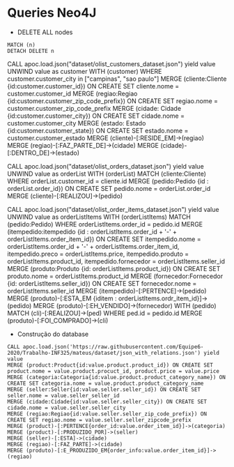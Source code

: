# Queries Neo4J

- DELETE ALL nodes
```cypher
MATCH (n)
DETACH DELETE n
```

CALL apoc.load.json("dataset/olist_customers_dataset.json") yield value
UNWIND value as customer
WITH (customer)
WHERE customer.customer_city in ["campinas", "sao paulo"]
MERGE (cliente:Cliente {id:customer.customer_id}) ON CREATE SET cliente.nome = customer.customer_id
MERGE (regiao:Regiao {id:customer.customer_zip_code_prefix}) ON CREATE SET regiao.nome = customer.customer_zip_code_prefix
MERGE (cidade: Cidade {id:customer.customer_city}) ON CREATE SET cidade.nome = customer.customer_city
MERGE (estado: Estado {id:customer.customer_state}) ON CREATE SET estado.nome = customer.customer_estado
MERGE (cliente)-[:RESIDE_EM]->(regiao)
MERGE (regiao)-[:FAZ_PARTE_DE]->(cidade)
MERGE (cidade)-[:DENTRO_DE]->(estado)

CALL apoc.load.json("dataset/olist_orders_dataset.json") yield value
UNWIND value as orderList
WITH (orderList)
MATCH (cliente:Cliente)
WHERE orderList.customer_id = cliente.id
MERGE (pedido:Pedido {id : orderList.order_id}) ON CREATE SET pedido.nome = orderList.order_id
MERGE (cliente)-[:REALIZOU]->(pedido)

CALL apoc.load.json("dataset/olist_order_items_dataset.json") yield value
UNWIND value as orderListItems
WITH (orderListItems)
MATCH (pedido:Pedido)
WHERE orderListItems.order_id = pedido.id
MERGE (itempedido:itempedido {id : orderListItems.order_id + '-' + orderListItems.order_item_id}) 
    ON CREATE SET itempedido.nome = orderListItems.order_id + '-' + orderListItems.order_item_id,
                  itempedido.preco = orderListItems.price,
                  itempedido.produto = orderListItems.product_id,
                  itempedido.fornecedor = orderListItems.seller_id
MERGE (produto:Produto {id: orderListItems.product_id}) 
    ON CREATE SET produto.nome = orderListItems.product_id
MERGE (fornecedor:Fornecedor {id: orderListItems.seller_id})
    ON CREATE SET fornecedor.nome = orderListItems.seller_id
MERGE (itempedido)-[:PERTENCE]->(pedido)
MERGE (produto)-[:ESTA_EM {iditem : orderListItems.ordr_item_id}]->(pedido)
MERGE (produto)-[:EH_VENDIDO]->(fornecedor)
WITH (pedido)
MATCH (cli)-[:REALIZOU]->(ped)
WHERE ped.id = pedido.id
MERGE (produto)-[:FOI_COMPRADO]->(cli)

- Construção do database
```cypher
CALL apoc.load.json('https://raw.githubusercontent.com/Equipe6-2020/Trabalho-INF325/mateus/dataset/json_with_relations.json') yield value
MERGE (product:Product{id:value.product.product_id}) ON CREATE SET product.nome = value.product.procuct_id, product.price = value.price
MERGE (categoria:Categoria{id:value.product.product_category_name}) ON CREATE SET categoria.nome = value.product.product_category_name
MERGE (seller:Seller{id:value.seller.seller_id}) ON CREATE SET seller.nome = value.seller_seller_id
MERGE (cidade:Cidade{id:value.seller.seller_city}) ON CREATE SET cidade.nome = value.seller.seller_city
MERGE (regiao:Regiao{id:value.seller.seller_zip_code_prefix}) ON CREATE SET regiao.nome = value.seller.seller_zipcode_prefix
MERGE (product)-[:PERTENCE{order_id:value.order_item_id}]->(categoria)
MERGE (product)-[:PRODUZIDO_POR]->(seller)
MERGE (seller)-[:ESTA]->(cidade)
MERGE (regiao)-[:FAZ_PARTE]->(cidade)
MERGE (produto)-[:E_PRODUZIDO_EM{order_info:value.order_item_id}]->(regiao)
````
